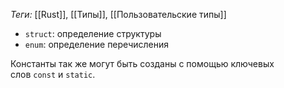 
*Теги:* [[Rust]], [[Типы]], [[Пользовательские типы]]

- `struct`: определение структуры
- `enum`: определение перечисления

Константы так же могут быть созданы с помощью ключевых слов `const` и `static`.
